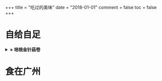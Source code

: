 +++
title = "吃过的美味"
date = "2018-01-01"
comment = false
toc = false
+++

# 自给自足

<details>
  <summary><b>» 培根金针菇卷</b></summary>

![培根金针菇卷](https://image.aetherhjf.com/images/20220404_pwgfjbvfgu.jpg "培根金针菇卷")

> 1. **酱汁调制**：碗中加入`生抽`、`老抽`、`耗油`、`白砂糖`、`淀粉`及`半碗清水`搅拌均匀备用；
> 2. **主材准备**：`培根卷`从中间切开，`金针菇`洗净撕小条，培根把金针菇卷起来；
> 3. 热锅放油，放入`豆瓣酱`和`蒜末`炒香，放入培根卷煎 30 秒定型后再翻面，再倒入酱汁焖 5 分钟左右，装盘撒上`葱花`即可。

</details>

# 食在广州

